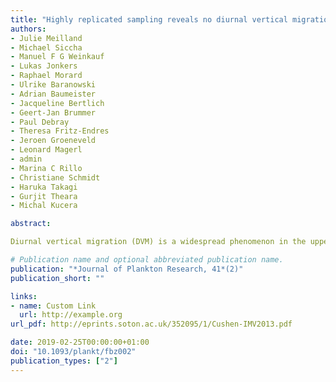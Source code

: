 ```yaml
---
title: "Highly replicated sampling reveals no diurnal vertical migration but stable species-specific vertical habitats in planktonic foraminifera"
authors:
- Julie Meilland
- Michael Siccha
- Manuel F G Weinkauf
- Lukas Jonkers
- Raphael Morard
- Ulrike Baranowski
- Adrian Baumeister
- Jacqueline Bertlich
- Geert-Jan Brummer
- Paul Debray
- Theresa Fritz-Endres
- Jeroen Groeneveld
- Leonard Magerl
- admin
- Marina C Rillo
- Christiane Schmidt
- Haruka Takagi
- Gurjit Theara
- Michal Kucera

abstract: 

Diurnal vertical migration (DVM) is a widespread phenomenon in the upper ocean, but it remains unclear to what degree it also involves passively transported micro- and meso-zooplankton. These organisms are difficult to monitor by in situ sensing and observations from discrete samples are often inconclusive. Prime examples of such ambiguity are planktonic foraminifera, where contradictory evidence for DVM continues to cast doubt on the stability of species vertical habitats, which introduces uncertainties in geochemical proxy interpretation. To provide a robust answer, we carried out highly replicated randomized sampling with 41 vertically resolved plankton net hauls taken within 26 hours in a confined area of 400 km2 in the tropical North Atlantic, where DVM in larger plankton occurs. Manual enumeration of planktonic foraminifera cell density consistently reveals the highest total cell concentrations in the surface mixed layer (top 50 m) and analysis of cell density in seven individual species representing different shell sizes, life strategies and presumed depth habitats reveals consistent vertical habitats not changing over the 26 hours sampling period. These observations robustly reject the existence of DVM in planktonic foraminifera in a setting where DVM occurs in other organisms.

# Publication name and optional abbreviated publication name.
publication: "*Journal of Plankton Research, 41*(2)"
publication_short: ""

links:
- name: Custom Link
  url: http://example.org
url_pdf: http://eprints.soton.ac.uk/352095/1/Cushen-IMV2013.pdf

date: 2019-02-25T00:00:00+01:00
doi: "10.1093/plankt/fbz002"
publication_types: ["2"]
---
```

